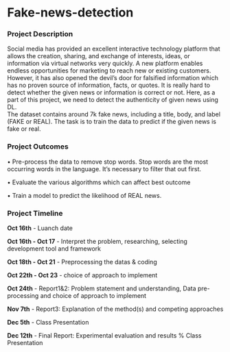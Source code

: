 # Fake-news-detection

### Project Description
Social media has provided an excellent interactive technology platform that allows the creation, sharing, and exchange of interests, ideas, or information via virtual networks very quickly. A new platform enables endless opportunities for marketing to reach new or existing customers. However, it has also opened the devil’s door for falsified information which has no proven source of information, facts, or quotes. It is really hard to detect whether the given news or information is correct or not. Here, as a part of this project, we need to detect the authenticity of given news using DL.              
The dataset contains around 7k fake news, including a title, body, and label (FAKE or REAL). The task is to train the data to predict if the given news is fake or real.

### Project Outcomes
•	Pre-process the data to remove stop words. Stop words are the most occurring words in the language. It’s necessary to filter that out first.

•	Evaluate the various algorithms which can affect best outcome

•	Train a model to predict the likelihood of REAL news.

### Project Timeline

**Oct 16th** - Luanch date

**Oct 16th - Oct 17** - Interpret the problem, researching, selecting development tool and framework

**Oct 18th - Oct 21** - Preprocessing the datas & coding

**Oct 22th - Oct 23** - choice of approach to implement

**Oct 24th** - Report1&2: Problem statement and understanding, Data pre-processing and choice of approach to implement

**Nov 7th** - Report3: Explanation of the method(s) and competing approaches

**Dec 5th** - Class Presentation

**Dec 12th** - Final Report: Experimental evaluation and results % Class Presentation
